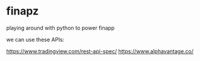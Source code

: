 # finapz
playing around with python to power finapp


we can use these APIs:

https://www.tradingview.com/rest-api-spec/ 
https://www.alphavantage.co/
